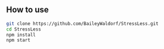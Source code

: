 ## How to use

```sh
git clone https://github.com/BaileyWaldorf/StressLess.git
cd StressLess
npm install
npm start
```
